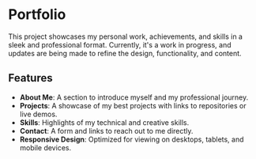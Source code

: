 # Portfolio

This project showcases my personal work, achievements, and skills in a sleek and professional format. Currently, it's a work in progress, and updates are being made to refine the design, functionality, and content.

## Features

- **About Me**: A section to introduce myself and my professional journey.
- **Projects**: A showcase of my best projects with links to repositories or live demos.
- **Skills**: Highlights of my technical and creative skills.
- **Contact**: A form and links to reach out to me directly.
- **Responsive Design**: Optimized for viewing on desktops, tablets, and mobile devices.
